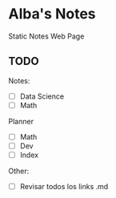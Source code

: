 # Alba's Notes

Static Notes Web Page

## TODO

Notes:

- [ ] Data Science
- [ ] Math

Planner

- [ ] Math
- [ ] Dev
- [ ] Index

Other:

- [ ] Revisar todos los links .md
